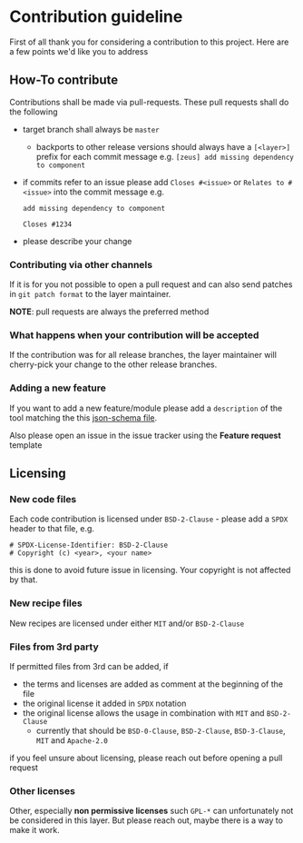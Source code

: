 # Contribution guideline

First of all thank you for considering a contribution to this project.
Here are a few points we'd like you to address

## How-To contribute

Contributions shall be made via pull-requests.
These pull requests shall do the following

- target branch shall always be `master`
  - backports to other release versions should always have a `[<layer>]` prefix for each commit message
    e.g. `[zeus] add missing dependency to component`
- if commits refer to an issue please add `Closes #<issue>` or `Relates to #<issue>` into the commit message
  e.g.

  ```text
  add missing dependency to component

  Closes #1234
  ```

- please describe your change

### Contributing via other channels

If it is for you not possible to open a pull request and can also
send patches in `git patch format` to the layer maintainer.

**NOTE**: pull requests are always the preferred method

### What happens when your contribution will be accepted

If the contribution was for all release branches, the layer maintainer will cherry-pick your change to the other release branches.

### Adding a new feature

If you want to add a new feature/module please add a `description` of the tool matching the this [json-schema file](files/description-schema.json).

Also please open an issue in the issue tracker using the **Feature request** template

## Licensing

### New code files

Each code contribution is licensed under `BSD-2-Clause` - please add a `SPDX` header to that file, e.g.

```bitbake
# SPDX-License-Identifier: BSD-2-Clause
# Copyright (c) <year>, <your name>
```

this is done to avoid future issue in licensing.
Your copyright is not affected by that.

### New recipe files

New recipes are licensed under either `MIT` and/or `BSD-2-Clause`

### Files from 3rd party

If permitted files from 3rd can be added, if

- the terms and licenses are added as comment at the beginning of the file
- the original license it added in `SPDX` notation
- the original license allows the usage in combination with `MIT` and `BSD-2-Clause`
  - currently that should be `BSD-0-Clause`, `BSD-2-Clause`, `BSD-3-Clause`, `MIT` and `Apache-2.0`

if you feel unsure about licensing, please reach out before opening a pull request

### Other licenses

Other, especially **non permissive licenses** such `GPL-*` can unfortunately not be considered in this layer.
But please reach out, maybe there is a way to make it work.
